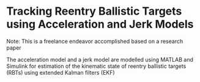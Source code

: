 # Tracking Reentry Ballistic Targets using Acceleration and Jerk Models
Note: This is a freelance endeavor accomplished based on a research paper

The acceleration model and a jerk model are modelled using MATLAB and Simulink for estimation of the kinematic state of reentry ballistic targets (RBTs) using extended Kalman filters (EKF)
